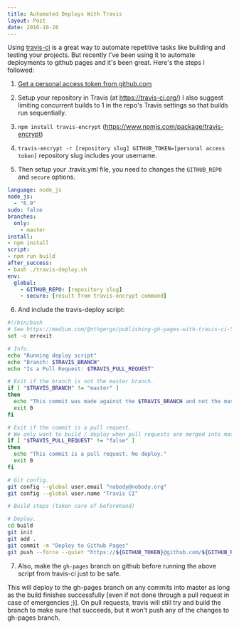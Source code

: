 ```yaml
---
title: Automated Deploys With Travis
layout: Post
date: 2016-10-28
---
```


Using [travis-ci](https://travis-ci.org/) is a great way to automate repetitive tasks like building and testing your projects. But recently I've been using it to automate deployments to github pages and it's been great. Here's the steps I followed:

1. [Get a personal access token from github.com](https://github.com/settings/tokens)

2. Setup your repository in Travis (at https://travis-ci.org/)
I also suggest limiting concurrent builds to 1 in the repo's Travis settings so that builds run sequentially.

3. `npm install travis-encrypt` (https://www.npmjs.com/package/travis-encrypt)

4. `travis-encrypt -r [repository slug] GITHUB_TOKEN=[personal access token]` repository slug includes your username.


5. Then setup your .travis.yml file, you need to changes the `GITHUB_REPO` and `secure` options.

```yaml
language: node_js
node_js:
  - "6.9"
sudo: false
branches:
  only:
    - master
install:
- npm install
script:
- npm run build
after_success:
- bash ./travis-deploy.sh
env:
  global:
    - GITHUB_REPO: [repository slug]
    - secure: [result from travis-encrypt command]
```

6. And include the travis-deploy script:
```sh
#!/bin/bash
# See https://medium.com/@nthgergo/publishing-gh-pages-with-travis-ci-53a8270e87db
set -o errexit

# Info.
echo "Running deploy script"
echo "Branch: $TRAVIS_BRANCH"
echo "Is a Pull Request: $TRAVIS_PULL_REQUEST"

# Exit if the branch is not the master branch.
if [ "$TRAVIS_BRANCH" != "master" ]
then
  echo "This commit was made against the $TRAVIS_BRANCH and not the master. No deploy."
  exit 0
fi

# Exit if the commit is a pull request.
# We only want to build / deploy when pull requests are merged into master.
if [ "$TRAVIS_PULL_REQUEST" != "false" ]
then
  echo "This commit is a pull request. No deploy."
  exit 0
fi

# Git config.
git config --global user.email "nobody@nobody.org"
git config --global user.name "Travis CI"

# Build steps (taken care of beforehand)

# Deploy.
cd build
git init
git add .
git commit -m "Deploy to Github Pages"
git push --force --quiet "https://${GITHUB_TOKEN}@github.com/${GITHUB_REPO}.git" master:gh-pages > /dev/null 2>&1
```

7. Also, make the `gh-pages` branch on github before running the above script from travis-ci just to be safe.

This will deploy to the gh-pages branch on any commits into master as long as the build finishes successfully [even if not done through a pull request in case of emergencies ;)]. On pull requests, travis will still try and build the branch to make sure that succeeds, but it won't push any of the changes to gh-pages branch. 
